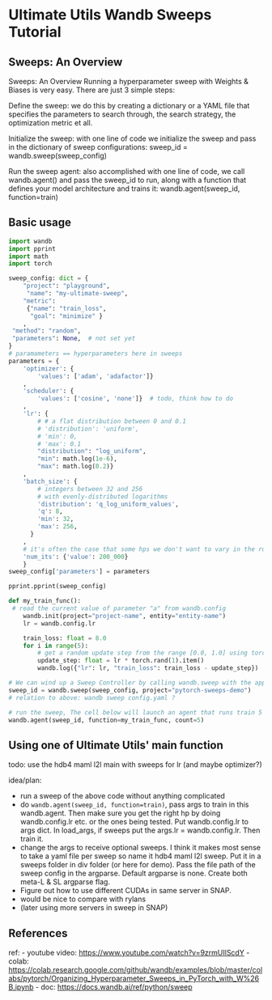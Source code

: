 # Ultimate Utils Wandb Sweeps Tutorial

## Sweeps: An Overview

Sweeps: An Overview
Running a hyperparameter sweep with Weights & Biases is very easy. There are just 3 simple steps:

Define the sweep: we do this by creating a dictionary or a YAML file that specifies the parameters to search through, the search strategy, the optimization metric et all.

Initialize the sweep: with one line of code we initialize the sweep and pass in the dictionary of sweep configurations: sweep_id = wandb.sweep(sweep_config)

Run the sweep agent: also accomplished with one line of code, we call wandb.agent() and pass the sweep_id to run, along with a function that defines your model architecture and trains it: wandb.agent(sweep_id, function=train)


## Basic usage

```python
import wandb
import pprint
import math
import torch

sweep_config: dict = {
    "project": "playground",
     "name": "my-ultimate-sweep",
    "metric": 
     {"name": "train_loss", 
      "goal": "minimize" }
    ,
 "method": "random",
 "parameters": None,  # not set yet
}
# paramameters == hyperparameters here in sweeps
parameters = {
    'optimizer': {
        'values': ['adam', 'adafactor']}
    ,
    'scheduler': {
        'values': ['cosine', 'none']}  # todo, think how to do
    ,
    'lr': {        
        # # a flat distribution between 0 and 0.1
        # 'distribution': 'uniform',
        # 'min': 0,
        # 'max': 0.1
        "distribution": "log_uniform",
        "min": math.log(1e-6),
        "max": math.log(0.2)}
    ,
    'batch_size': {
        # integers between 32 and 256
        # with evenly-distributed logarithms 
        'distribution': 'q_log_uniform_values',
        'q': 8,
        'min': 32,
        'max': 256,
      }
    ,
    # it's often the case that some hps we don't want to vary in the run e.g. num_its
    'num_its': {'value': 200_000}
    }
sweep_config['parameters'] = parameters

pprint.pprint(sweep_config)

def my_train_func():
 # read the current value of parameter "a" from wandb.config
    wandb.init(project="project-name", entity="entity-name")
    lr = wandb.config.lr

    train_loss: float = 8.0
    for i in range(5):
        # get a random update step from the range [0.0, 1.0] using torch
        update_step: float = lr * torch.rand(1).item()
        wandb.log({"lr": lr, "train_loss": train_loss - update_step})

# We can wind up a Sweep Controller by calling wandb.sweep with the appropriate sweep_config and project name.
sweep_id = wandb.sweep(sweep_config, project="pytorch-sweeps-demo")
# relation to above: wandb sweep config.yaml ?

# run the sweep, The cell below will launch an agent that runs train 5 times, using the randomly-generated hyperparameter values returned by the Sweep Controller.
wandb.agent(sweep_id, function=my_train_func, count=5)
````

## Using one of Ultimate Utils' main function

todo: use the hdb4 maml l2l main with sweeps for lr (and maybe optimizer?)

idea/plan:
- run a sweep of the above code without anything complicated
- do `wandb.agent(sweep_id, function=train)`, pass args to train in this wandb.agent. Then make sure you get the right
hp by doing wandb.config.lr etc. or the ones being tested. Put wandb.config.lr to args dict. In load_args, if sweeps
put the args.lr = wandb.config.lr. Then train it.
- change the args to receive optional sweeps. I think it makes most sense to take a yaml file per sweep so name it
hdb4 maml l2l sweep. Put it in a sweeps folder in div folder (or here for demo). Pass the file path of the sweep config
in the argparse. Default argparse is none. Create both meta-L & SL argparse flag.
- Figure out how to use different CUDAs in same server in SNAP.
- would be nice to compare with rylans
- (later using more servers in sweep in SNAP)

## References

ref:
    - youtube video: https://www.youtube.com/watch?v=9zrmUIlScdY
    - colab: https://colab.research.google.com/github/wandb/examples/blob/master/colabs/pytorch/Organizing_Hyperparameter_Sweeps_in_PyTorch_with_W%26B.ipynb
    - doc: https://docs.wandb.ai/ref/python/sweep 